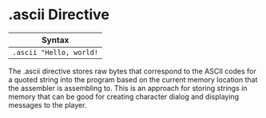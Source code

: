 .ascii Directive
================
| Syntax                    |
|---------------------------|
|```.ascii "Hello, world!```|

The .ascii directive stores raw bytes that correspond to the ASCII codes for
a quoted string into the program based on the current memory location that the
assembler is assembling to. This is an approach for storing strings in memory
that can be good for creating character dialog and displaying messages to the
player.

